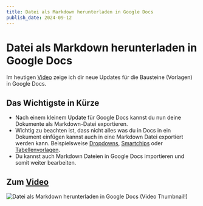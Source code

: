 ```yaml
---
title: Datei als Markdown herunterladen in Google Docs
publish_date: 2024-09-12
---
```


# Datei als Markdown herunterladen in Google Docs

Im heutigen [Video](https://youtu.be/py3t8MSkr4g) zeige ich dir neue Updates für die Bausteine (Vorlagen) in Google Docs. 

## Das Wichtigste in Kürze

- Nach einem kleinem Update für Google Docs kannst du nun deine Dokumente als Markdown-Datei exportieren.
- Wichtig zu beachten ist, dass nicht alles was du in Docs in ein Dokument einfügen kannst auch in eine Markdown Datei exportiert werden kann. Beispielsweise [Dropdowns](https://youtu.be/QjiS5GBr2FU), [Smartchips](https://youtu.be/urHaQcMeOVA) oder [Tabellenvorlagen](https://youtu.be/geAHLaOMjmE).
- Du kannst auch Markdown Dateien in Google Docs importieren und somit weiter bearbeiten.

## Zum [Video](https://youtu.be/py3t8MSkr4g)

![Datei als Markdown herunterladen in Google Docs (Video Thumbnail!)](../../thumbnails/Fertig638.jpg "Datei als Markdown herunterladen in Google Docs (Video Thumbnail!)")